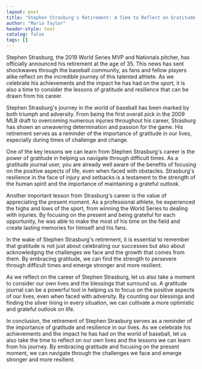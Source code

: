 ```yaml
---
layout: post
title: "Stephen Strasburg's Retirement: A Time to Reflect on Gratitude and Resilience"
author: "Maria Taylor"
header-style: text
catalog: false
tags: []
---
```


Stephen Strasburg, the 2019 World Series MVP and Nationals pitcher, has officially announced his retirement at the age of 35. This news has sent shockwaves through the baseball community, as fans and fellow players alike reflect on the incredible journey of this talented athlete. As we celebrate his achievements and the impact he has had on the sport, it is also a time to consider the lessons of gratitude and resilience that can be drawn from his career.

Stephen Strasburg's journey in the world of baseball has been marked by both triumph and adversity. From being the first overall pick in the 2009 MLB draft to overcoming numerous injuries throughout his career, Strasburg has shown an unwavering determination and passion for the game. His retirement serves as a reminder of the importance of gratitude in our lives, especially during times of challenge and change.

One of the key lessons we can learn from Stephen Strasburg's career is the power of gratitude in helping us navigate through difficult times. As a gratitude journal user, you are already well aware of the benefits of focusing on the positive aspects of life, even when faced with obstacles. Strasburg's resilience in the face of injury and setbacks is a testament to the strength of the human spirit and the importance of maintaining a grateful outlook.

Another important lesson from Strasburg's career is the value of appreciating the present moment. As a professional athlete, he experienced the highs and lows of the sport, from winning the World Series to dealing with injuries. By focusing on the present and being grateful for each opportunity, he was able to make the most of his time on the field and create lasting memories for himself and his fans.

In the wake of Stephen Strasburg's retirement, it is essential to remember that gratitude is not just about celebrating our successes but also about acknowledging the challenges we face and the growth that comes from them. By embracing gratitude, we can find the strength to persevere through difficult times and emerge stronger and more resilient.

As we reflect on the career of Stephen Strasburg, let us also take a moment to consider our own lives and the blessings that surround us. A gratitude journal can be a powerful tool in helping us to focus on the positive aspects of our lives, even when faced with adversity. By counting our blessings and finding the silver lining in every situation, we can cultivate a more optimistic and grateful outlook on life.

In conclusion, the retirement of Stephen Strasburg serves as a reminder of the importance of gratitude and resilience in our lives. As we celebrate his achievements and the impact he has had on the world of baseball, let us also take the time to reflect on our own lives and the lessons we can learn from his journey. By embracing gratitude and focusing on the present moment, we can navigate through the challenges we face and emerge stronger and more resilient.